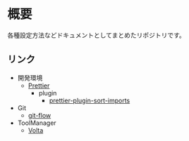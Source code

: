 # 概要

各種設定方法などドキュメントとしてまとめたリポジトリです。

## リンク

* 開発環境
  * [Prettier](/DevelopmentSetting/Prettier/Prettier.md)
    * plugin
      * [prettier-plugin-sort-imports](DevelopmentSetting/Prettier/plugin/prettier-plugin-sort-imports.md)
* Git
  * [git-flow](/Git/git-flow.md)
* ToolManager
  * [Volta](/ToolManager/Volta/Volta.md)
